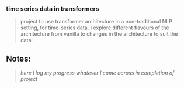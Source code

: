 ### time series data in transformers

> project to use transformer architecture in a non-traditional NLP setting, for time-series data. 
I explore different flavours of the architecture from vanilla to changes in the architecture to suit the data.

## Notes: 
> *here I log my progress whatever I come across in completion of project*
